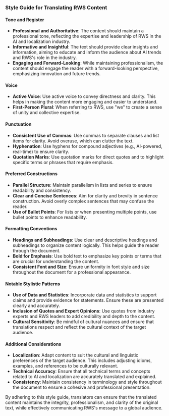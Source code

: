 ### Style Guide for Translating RWS Content

#### Tone and Register
- **Professional and Authoritative**: The content should maintain a professional tone, reflecting the expertise and leadership of RWS in the AI and localization industry.
- **Informative and Insightful**: The text should provide clear insights and information, aiming to educate and inform the audience about AI trends and RWS's role in the industry.
- **Engaging and Forward-Looking**: While maintaining professionalism, the content should engage the reader with a forward-looking perspective, emphasizing innovation and future trends.

#### Voice
- **Active Voice**: Use active voice to convey directness and clarity. This helps in making the content more engaging and easier to understand.
- **First-Person Plural**: When referring to RWS, use "we" to create a sense of unity and collective expertise.

#### Punctuation
- **Consistent Use of Commas**: Use commas to separate clauses and list items for clarity. Avoid overuse, which can clutter the text.
- **Hyphenation**: Use hyphens for compound adjectives (e.g., AI-powered, real-time) to ensure clarity.
- **Quotation Marks**: Use quotation marks for direct quotes and to highlight specific terms or phrases that require emphasis.

#### Preferred Constructions
- **Parallel Structure**: Maintain parallelism in lists and series to ensure readability and consistency.
- **Clear and Concise Sentences**: Aim for clarity and brevity in sentence construction. Avoid overly complex sentences that may confuse the reader.
- **Use of Bullet Points**: For lists or when presenting multiple points, use bullet points to enhance readability.

#### Formatting Conventions
- **Headings and Subheadings**: Use clear and descriptive headings and subheadings to organize content logically. This helps guide the reader through the document.
- **Bold for Emphasis**: Use bold text to emphasize key points or terms that are crucial for understanding the content.
- **Consistent Font and Size**: Ensure uniformity in font style and size throughout the document for a professional appearance.

#### Notable Stylistic Patterns
- **Use of Data and Statistics**: Incorporate data and statistics to support claims and provide evidence for statements. Ensure these are presented clearly and accurately.
- **Inclusion of Quotes and Expert Opinions**: Use quotes from industry experts and RWS leaders to add credibility and depth to the content.
- **Cultural Sensitivity**: Be mindful of cultural nuances and ensure that translations respect and reflect the cultural context of the target audience.

#### Additional Considerations
- **Localization**: Adapt content to suit the cultural and linguistic preferences of the target audience. This includes adjusting idioms, examples, and references to be culturally relevant.
- **Technical Accuracy**: Ensure that all technical terms and concepts related to AI and localization are accurately translated and explained.
- **Consistency**: Maintain consistency in terminology and style throughout the document to ensure a cohesive and professional presentation.

By adhering to this style guide, translators can ensure that the translated content maintains the integrity, professionalism, and clarity of the original text, while effectively communicating RWS's message to a global audience.